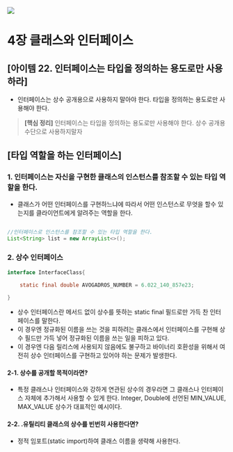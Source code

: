 ![](https://velog.velcdn.com/images/yeomyaloo/post/0bdfcc56-6e47-47dd-a5a2-71a16f1d5b55/image.png)
# 4장 클래스와 인터페이스
## [아이템 22. 인터페이스는 타입을 정의하는 용도로만 사용하라]
- 인터페이스는 상수 공개용으로 사용하지 말아야 한다. 타입을 정의하는 용도로만 사용해야 한다.

> **[핵심 정리]** 
인터페이스는 타입을 정의하는 용도로만 사용해야 한다. 상수 공개용 수단으로 사용하지말자

## [타입 역할을 하는 인터페이스]
### 1. 인터페이스는 자신을 구현한 클래스의 인스턴스를 참조할 수 있는 타입 역할을 한다.
- 클래스가 어떤 인터페이스를 구현하느냐에 따라서 어떤 인스턴스로 무엇을 할수 있는지를 클라이언트에게 알려주는 역할을 한다. 

```java

//인터페이스로 인스턴스를 참조할 수 있는 타입 역할을 한다. 
List<String> list = new ArrayList<>();

```

### 2. 상수 인터페이스
~~~java
interface InterfaceClass{

	static final double AVOGADROS_NUMBER = 6.022_140_857e23;
    
}
~~~
- 상수 인터페이스란 메서드 없이 상수를 뜻하는 static final 필드로만 가득 찬 인터페이스를 말한다.
- 이 경우엔 정규화된 이름을 쓰는 것을 피하려는 클래스에서 인터페이스를 구현해 상수 필드만 가득 넣어 정규화된 이름을 쓰는 일을 피하고 있다.
- 이 경우엔 다음 릴리스에 사용되지 않음에도 불구하고 바이너리 호환성을 위해서 여전히 상수 인터페이스를 구현하고 있어야 하는 문제가 발생한다.

#### 2-1. 상수를 공개할 목적이라면?
- 특정 클래스나 인터페이스와 강하게 연관된 상수의 경우라면 그 클래스나 인터페이스 자체에 추가해서 사용할 수 있게 한다.
Integer, Double에 선언된 MIN_VALUE, MAX_VALUE 상수가 대표적인 예시이다.

#### 2-2. .유틸리티 클래스의 상수를 빈번히 사용한다면?
- 정적 임포트(static import)하여 클래스 이름을 생략해 사용한다.

